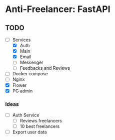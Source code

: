 # Anti-Freelancer: FastAPI

## TODO

- [ ] Services
    - [x] Auth
    - [x] Main
    - [x] Email
    - [ ] Messenger
    - [ ] Feedbacks and Reviews
- [ ] Docker compose
- [ ] Nginx
- [x] Flower
- [x] PG admin

### Ideas

- [ ] Auth Service
    - [ ] Reviews freelancers
    - [ ] 10 best freelancers
- [ ] Export user data
